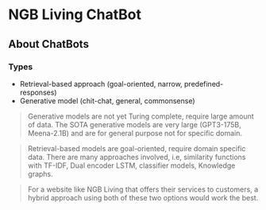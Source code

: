 # NGB Living ChatBot

## About ChatBots

### Types

- Retrieval-based approach (goal-oriented, narrow, predefined-responses)
- Generative model (chit-chat, general, commonsense)

> Generative models are not yet Turing complete, require large amount of data. The SOTA generative models are very large (GPT3-175B, Meena-2.1B) and are for general purpose not for specific domain.

> Retrieval-based models are goal-oriented, require domain specific data. There are many approaches involved, i.e, similarity functions with TF-IDF, Dual encoder LSTM, classifier models, Knowledge graphs.

> For a website like NGB Living that offers their services to customers, a hybrid approach using both of these two options would work the best.

